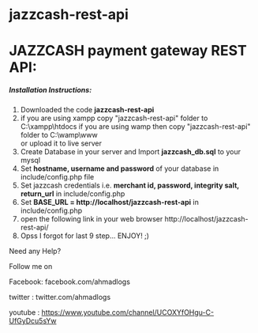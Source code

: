 # jazzcash-rest-api

# JAZZCASH payment gateway REST API:

##### Installation Instructions:

1. Downloaded the code **jazzcash-rest-api**
2. if you are using xampp copy "jazzcash-rest-api" folder to C:\xampp\htdocs
   if you are using wamp then  copy "jazzcash-rest-api" folder to C:\wamp\www\
   or upload it to live server
3. Create Database in your server and Import **jazzcash_db.sql** to your mysql
4. Set **hostname, username and password** of your database in include/config.php file
5. Set jazzcash credentials i.e. **merchant id, password, integrity salt, return_url** in include/config.php
6. Set **BASE_URL = http://localhost/jazzcash-rest-api** in include/config.php
7. open the following link in your web browser http://localhost/jazzcash-rest-api/
8. Opss I forgot for last 9 step... ENJOY! ;)

Need any Help?

Follow me on

Facebook: facebook.com/ahmadlogs 

twitter : twitter.com/ahmadlogs

youtube : https://www.youtube.com/channel/UCOXYfOHgu-C-UfGyDcu5sYw
